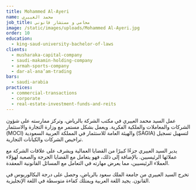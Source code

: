 ```yaml
---
title: Mohammed Al-Ayeri
name: محمد العييري
job_title: محامي و مستشار قانوني
image: /static/images/uploads/Mohammed Al-Ayeri.jpg
order: 10
education:
  - king-saud-university-bachelor-of-laws
clients:
  - musharaka-capital-company
  - saudi-makamin-holding-company
  - armah-sports-company
  - dar-al-ana’am-trading
bars:
  - saudi-arabia
practices:
  - commercial-transactions
  - corporate
  - real-estate-investment-funds-and-reits
---
```

عمل السيد محمد العييري في مكتب الشركة بالرياض، وتركز ممارسته على شؤون الشركات والمعاملات والملكية الفكرية. ويعمل بشكل مستمر مع وزارة التجارة والاستثمار (MOCI) والهيئة العامة للاستثمار في المملكة العربية السعودية (SAGIA) لتسهيل تسجيل تراخيص الشركات والكيانات التجارية.

يدير السيد العييري جزءًا كبيرًا من القضايا العمالية ويشرف على علاقات الشركة مع عملائها الرئيسيين. بالإضافة إلى ذلك، فهو يتعامل مع القضايا الحرجة والصعبة لهؤلاء العملاء الرئيسيين، مما يعرض مهارته في التعامل مع المسائل القانونية المعقدة.

تخرج السيد العييري من جامعة الملك سعود بالرياض، وحصل على درجة البكالوريوس في القانون. يجيد اللغة العربية ويمتلك كفاءة متوسطة في اللغة الإنجليزية.
